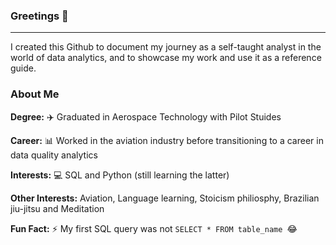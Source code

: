 ### Greetings 👋
____________________

I created this Github to document my journey as a self-taught analyst in the world of data analytics, and to showcase my work and use it as a reference guide.

### About Me

**Degree:** ✈️ Graduated in Aerospace Technology with Pilot Stuides

**Career:** 📊 Worked in the aviation industry before transitioning to a career in data quality analytics

**Interests:** 💻 SQL and Python (still learning the latter)

**Other Interests:** Aviation, Language learning, Stoicism philiosphy, Brazilian jiu-jitsu and Meditation

**Fun Fact:** ⚡ My first SQL query was not ```SELECT * FROM table_name ```😂


